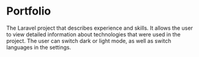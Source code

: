 # Portfolio

The Laravel project that describes experience and skills. It allows the user to view detailed information about technologies that were used in the project. The user can switch dark or light mode, as well as switch languages in the settings.
